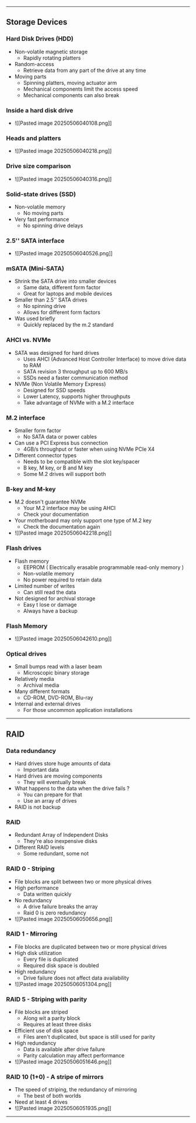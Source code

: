 
---

## Storage Devices

### Hard Disk Drives (HDD)
- Non-volatile magnetic storage
	- Rapidly rotating platters
- Random-access
	- Retrieve data from any part of the drive at any time
- Moving parts 
	- Spinning platters, moving actuator arm
	- Mechanical components limit the access speed
	- Mechanical components can also break

### Inside a hard disk drive 
- ![[Pasted image 20250506040108.png]]

### Heads and platters
- ![[Pasted image 20250506040218.png]]

### Drive size comparison
- ![[Pasted image 20250506040316.png]]

### Solid-state drives (SSD)
- Non-volatile memory
	- No moving parts
- Very fast performance
	- No spinning drive delays

### 2.5'' SATA interface
- ![[Pasted image 20250506040526.png]]

### mSATA (Mini-SATA)
- Shrink the SATA drive into smaller devices
	- Same data, different form factor
	- Great for laptops and mobile devices
- Smaller than 2.5'' SATA drives
	- No spinning drive 
	- Allows for different form factors
- Was used briefly
	- Quickly replaced by the m.2 standard

### AHCI vs. NVMe
- SATA was designed for hard drives
	- Uses AHCI (Advanced Host Controller Interface) to move drive data to RAM
	- SATA revision 3 throughput up to 600 MB/s
	- SSDs need a faster communication method
- NVMe (Non Volatile Memory Express)
	- Designed for SSD speeds
	- Lower Latency, supports higher throughputs
	- Take advantage of NVMe with a M.2 interface

### M.2 interface
- Smaller form factor
	- No SATA data or power cables
- Can use a PCI Express bus connection
	- 4GB/s throughput or faster when using NVMe PCIe X4
- Different connector types
	- Needs to be compatible with the slot key/spacer
	- B key, M key, or B and M key
	- Some M.2 drives will support both

### B-key and M-key
- M.2 doesn't guarantee NVMe
	- Your M.2 interface may be using AHCI
	- Check your documentation
- Your motherboard may only support one type of M.2 key
	- Check the documentation again
- ![[Pasted image 20250506042218.png]]

### Flash drives
- Flash memory 
	- EEPROM ( Electrically erasable programmable read-only memory )
	- Non-volatile memory
	- No power required to retain data
- Limited number of writes
	- Can still read the data
- Not designed for archival storage
	- Easy t lose or damage
	- Always have a backup

### Flash Memory
- ![[Pasted image 20250506042610.png]]

### Optical drives
- Small bumps read with a laser beam
	- Microscopic binary storage
- Relatively media
	- Archival media
- Many different formats
	- CD-ROM, DVD-ROM, Blu-ray
- Internal and external drives
	- For those uncommon application  installations

---

## RAID

### Data redundancy
- Hard drives store huge amounts of data
	- Important data
- Hard drives are moving components
	- They will eventually break
- What happens to the data when the drive fails ?
	- You can prepare for that
	- Use an array of drives
- RAID is not backup

### RAID
- Redundant Array of Independent Disks
	- They're also inexpensive disks
- Different RAID levels
	- Some redundant, some not

### RAID 0 - Striping
- File blocks are split between two or more physical drives
- High performance
	- Data written quickly
- No redundancy
	- A drive failure breaks the array
	- Raid 0 is zero redundancy
- ![[Pasted image 20250506050656.png]]

### RAID 1 - Mirroring
- File blocks are duplicated between two or more physical drives
- High disk utilization
	- Every file is duplicated
	- Required disk space is doubled
- High redundancy
	- Drive failure does not affect data availability
- ![[Pasted image 20250506051304.png]]

### RAID 5 - Striping with parity
- File blocks are striped
	- Along wit a parity block
	- Requires at least three disks
- Efficient use of disk space
	- Files aren't duplicated, but space is still used for parity
- High redundancy
	- Data is available after drive failure
	- Parity calculation may affect performance
- ![[Pasted image 20250506051646.png]]

### RAID 10 (1+0) - A stripe of mirrors
- The speed of striping, the redundancy of mirroring
	- The best of both worlds
- Need at least 4 drives
- ![[Pasted image 20250506051935.png]]

---
